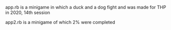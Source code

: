 app.rb is a minigame in which a duck and a dog fight 
and was made for THP in 2020, 14th session

app2.rb is a minigame of which 2% were completed 
